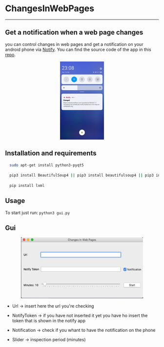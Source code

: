 # ChangesInWebPages
---

## Get a notification when a web page changes
you can control changes in web pages and get a notification on your android phone via [Notify](https://www.amazon.it/dp/B084Z7YXRZ/ref=sr_1_6?__mk_it_IT=%C3%85M%C3%85%C5%BD%C3%95%C3%91&keywords=notify&qid=1582193059&sr=8-6). You can find the source code of the app in this [repo](https://github.com/Monti03/Notify).

<p align="center">
  <img src= "./media/Notification_example.jpg" width="144px" height="256px">

## Installation and requirements
```bash
  sudo apt-get install python3-pyqt5

  pip3 install BeautifulSoup4 || pip3 install beautifulsoup4 || pip3 install bs4

  pip install lxml
```

## Usage
  To start just run: `python3 gui.py`
  
## Gui

<p align="center">
  <img src= "./media/gui.png" width="400px" height="200px">
  
  - Url           -> insert here the url you're checking
  
  - NotifyToken   -> if you have not inserted it yet you have ho insert the token that is shown in the notify app
  
  - Notification  -> check if you whant to have the notification on the phone
  
  - Slider        -> inspection period (minutes)
